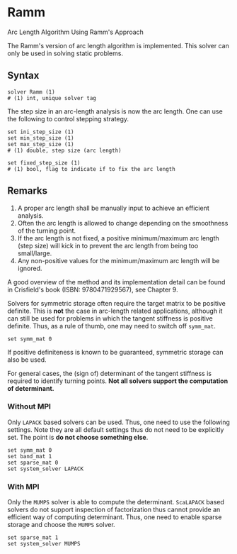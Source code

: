 # Ramm

Arc Length Algorithm Using Ramm's Approach

The Ramm's version of arc length algorithm is implemented.
This solver can only be used in solving static problems.

## Syntax

```
solver Ramm (1)
# (1) int, unique solver tag
```

The step size in an arc-length analysis is now the arc length.
One can use the following to control stepping strategy.

```
set ini_step_size (1)
set min_step_size (1)
set max_step_size (1)
# (1) double, step size (arc length)

set fixed_step_size (1)
# (1) bool, flag to indicate if to fix the arc length
```

## Remarks

1. A proper arc length shall be manually input to achieve an efficient analysis.
2. Often the arc length is allowed to change depending on the smoothness of the turning point.
3. If the arc length is not fixed, a positive minimum/maximum arc length (step size) will kick in to prevent the
   arc length from being too small/large.
4. Any non-positive values for the minimum/maximum arc length will be ignored.

A good overview of the method and its implementation detail can be found in Crisfield's book (ISBN: 9780471929567), see Chapter 9.

Solvers for symmetric storage often require the target matrix to be positive definite.
This is **not** the case in arc-length related applications, although it can still be used for problems in which the tangent stiffness is positive definite.
Thus, as a rule of thumb, one may need to switch off `symm_mat`.

```text
set symm_mat 0
```

If positive definiteness is known to be guaranteed, symmetric storage can also be used.

For general cases, the (sign of) determinant of the tangent stiffness is required to identify turning points.
**Not all solvers support the computation of determinant.**

### Without MPI

Only `LAPACK` based solvers can be used.
Thus, one need to use the following settings.
Note they are all default settings thus do not need to be explicitly set.
The point is **do not choose something else**.

```text
set symm_mat 0
set band_mat 1
set sparse_mat 0
set system_solver LAPACK
```

### With MPI

Only the `MUMPS` solver is able to compute the determinant.
`ScaLAPACK` based solvers do not support inspection of factorization thus cannot provide an efficient way of computing determinant.
Thus, one need to enable sparse storage and choose the `MUMPS` solver.

```text
set sparse_mat 1
set system_solver MUMPS
```
